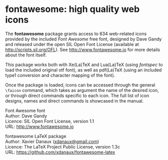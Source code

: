 # fontawesome: high quality web icons

The **fontawesome** package grants access to 634 web-related icons provided by
the included _Font Awesome_ free font, designed by Dave Gandy and released under
the open SIL Open Font License (available at http://scripts.sil.org/OFL).
See http://www.fontawesome.io for more details about the font itself.

This package works both with Xe(La)TeX and Lua(La)TeX (using _fontspec_ to load
the included original otf font), as well as pdf(La)TeX (using an included
type1 conversion and character mapping of the font).

Once the package is loaded, icons can be accessed through the general `\faicon`
command, which takes as argument the name of the desired icon, or through direct
commands specific to each icon. The full list of icon designs, names and direct
commands is showcased in the manual.


Font Awesome font<br/>
Author: Dave Gandy<br/>
Licence: SIL Open Font License, version 1.1<br/>
URL: http://www.fontawesome.io

fontawesome LaTeX package<br/>
Author: Xavier Danaux (<xdanaux@gmail.com>)<br/>
Licence: The LaTeX Project Public License, version 1.3c<br/>
URL: https://github.com/xdanaux/fontawesome-latex

